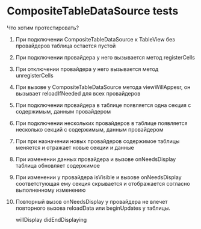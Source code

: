 #  CompositeTableDataSource tests

Что хотим протестировать?

1. При подключении CompositeTableDataSource к TableView без провайдеров таблица остается пустой
2. При подключении провайдера у него вызывается метод registerCells
3. При отключении провайдера у него вызывается метод unregisterCells
4. При вызове у CompositeTableDataSource метода viewWillAppesr, он вызывает reloadIfNeeded для всех провайдеров
5. При подключении провайдера в таблице появляется одна секция с содержимым, данным провайдером
6. При подключении нескольких провайдеров в таблице появляется несколько секций с содержимым, данным провайдером 
7. При при назначении новых провайдеров содержимое таблицы меняется и отражает новые секции и данные 
8. При изменении данных провайдера и вызове onNeedsDisplay таблица обновляет содержимое
9. При изменении у провайдера isVisible и вызове onNeedsDisplay соответстующая ему секция скрывается и отображается согласно выполненному изменению
10. Повторный вызов onNeedsDisplay у провайдера не влечет повторного вызова reloadData или beginUpdates у таблицы.



    willDisplay
    didEndDisplaying
